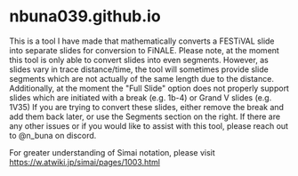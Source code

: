 # nbuna039.github.io
This is a tool I have made that mathematically converts a FESTiVAL slide into separate slides for conversion to FiNALE. Please note, at the moment this tool is only able to convert slides into even segments. However, as slides vary in trace distance/time, the tool will sometimes provide slide segments which are not actually of the same length due to the distance. Additionally, at the moment the "Full Slide" option does not properly support slides which are initiated with a break (e.g. 1b-4) or Grand V slides (e.g. 1V35) If you are trying to convert these slides, either remove the break and add them back later, or use the Segments section on the right. If there are any other issues or if you would like to assist with this tool, please reach out to @n_buna on discord.

For greater understanding of Simai notation, please visit https://w.atwiki.jp/simai/pages/1003.html
